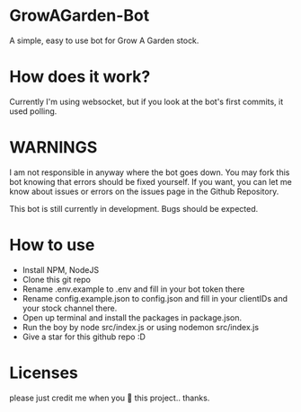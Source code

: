 # GrowAGarden-Bot
A simple, easy to use bot for Grow A Garden stock.

# How does it work?
Currently I'm using websocket, but if you look at the bot's first commits, it used polling. 

# WARNINGS
I am not responsible in anyway where the bot goes down. You may fork this bot knowing that errors should be fixed yourself. If you want, you can let me know about issues or errors on the issues page in the Github Repository.

This bot is still currently in development. Bugs should be expected.

# How to use 

- Install NPM, NodeJS
- Clone this git repo
- Rename .env.example to .env and fill in your bot token there
- Rename config.example.json to config.json and fill in your clientIDs and your stock channel there.
- Open up terminal and install the packages in package.json.
- Run the boy by node src/index.js or using nodemon src/index.js
- Give a star for this github repo :D



# Licenses
please just credit me when you 🍴 this project.. thanks.